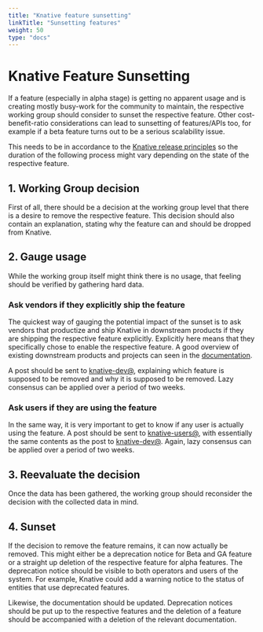 ```yaml
---
title: "Knative feature sunsetting"
linkTitle: "Sunsetting features"
weight: 50
type: "docs"
---
```


# Knative Feature Sunsetting

If a feature (especially in alpha stage) is getting no apparent usage and is
creating mostly busy-work for the community to maintain, the respective working
group should consider to sunset the respective feature. Other cost-benefit-ratio
considerations can lead to sunsetting of features/APIs too, for example if a
beta feature turns out to be a serious scalability issue.

This needs to be in accordance to the
[Knative release principles](RELEASE-VERSIONING-PRINCIPLES.md#api-support-principle)
so the duration of the following process might vary depending on the state of
the respective feature.

## 1. Working Group decision

First of all, there should be a decision at the working group level that there
is a desire to remove the respective feature. This decision should also contain
an explanation, stating why the feature can and should be dropped from Knative.

## 2. Gauge usage

While the working group itself might think there is no usage, that feeling
should be verified by gathering hard data.

### Ask vendors if they explicitly ship the feature

The quickest way of gauging the potential impact of the sunset is to ask vendors
that productize and ship Knative in downstream products if they are shipping the
respective feature explicitly. Explicitly here means that they specifically
chose to enable the respective feature. A good overview of existing downstream
products and projects can seen in the
[documentation](https://knative.dev/docs/knative-offerings/).

A post should be sent to
[knative-dev@](https://groups.google.com/forum/#!forum/knative-dev), explaining
which feature is supposed to be removed and why it is supposed to be removed.
Lazy consensus can be applied over a period of two weeks.

### Ask users if they are using the feature

In the same way, it is very important to get to know if any user is actually
using the feature. A post should be sent to
[knative-users@](https://groups.google.com/forum/#!forum/knative-users), with
essentially the same contents as the post to
[knative-dev@](https://groups.google.com/forum/#!forum/knative-dev). Again, lazy
consensus can be applied over a period of two weeks.

## 3. Reevaluate the decision

Once the data has been gathered, the working group should reconsider the
decision with the collected data in mind.

## 4. Sunset

If the decision to remove the feature remains, it can now actually be removed.
This might either be a deprecation notice for Beta and GA feature or a straight
up deletion of the respective feature for alpha features. The deprecation notice
should be visible to both operators and users of the system. For example,
Knative could add a warning notice to the status of entities that use deprecated
features.

Likewise, the documentation should be updated. Deprecation notices should be put
up to the respective features and the deletion of a feature should be
accompanied with a deletion of the relevant documentation.
